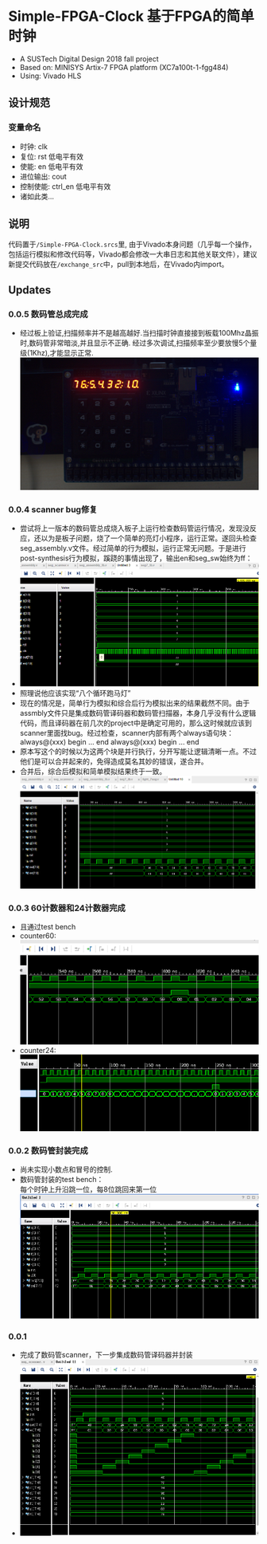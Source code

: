 # Simple-FPGA-Clock 基于FPGA的简单时钟
* A SUSTech Digital Design 2018 fall project  
* Based on: MINISYS Artix-7 FPGA platform  (XC7a100t-1-fgg484)
* Using: Vivado HLS
## 设计规范
### 变量命名
* 时钟: clk
* 复位: rst 低电平有效
* 使能: en 低电平有效
* 进位输出: cout 
* 控制使能: ctrl_en 低电平有效
* 诸如此类...
## 说明
代码置于`/Simple-FPGA-Clock.srcs`里, 由于Vivado本身问题（几乎每一个操作，包括运行模拟和修改代码等，Vivado都会修改一大串日志和其他关联文件），建议新提交代码放在`/exchange_src`中，pull到本地后，在Vivado内import。
## Updates
### 0.0.5 数码管总成完成
* 经过板上验证,扫描频率并不是越高越好.当扫描时钟直接接到板载100Mhz晶振时,数码管非常暗淡,并且显示不正确. 经过多次调试,扫描频率至少要放慢5个量级(1Khz),才能显示正常.
    ![on_board_1.png](https://github.com/TsingWei/Simple-FPGA-Clock/blob/master/img/on_board_1.jpg)
### 0.0.4 scanner bug修复
* 尝试将上一版本的数码管总成烧入板子上运行检查数码管运行情况，发现没反应，还以为是板子问题，烧了一个简单的亮灯小程序，运行正常。遂回头检查seg_assembly.v文件。经过简单的行为模拟，运行正常无问题。于是进行post-synthesis行为模拟，蹊跷的事情出现了，输出en和seg_sw始终为ff：
* ![post-syn-sim-fail](https://github.com/TsingWei/Simple-FPGA-Clock/blob/master/img/post-syn-sim-fail.PNG)
* 照理说他应该实现“八个循环跑马灯”
* 现在的情况是，简单行为模拟和综合后行为模拟出来的结果截然不同。由于assmbly文件只是集成数码管译码器和数码管扫描器，本身几乎没有什么逻辑代码，而且译码器在前几次的project中是确定可用的，那么这时候就应该到scanner里面找bug。经过检查，scanner内部有两个always语句块：
    always@(xxx) begin
        ...
    end
    always@(xxx) begin
        ...
    end
* 原本写这个的时候以为这两个块是并行执行，分开写能让逻辑清晰一点。不过他们是可以合并起来的，免得造成莫名其妙的错误，遂合并。
* 合并后，综合后模拟和简单模拟结果终于一致。
    ![post-syn-sim-pass](https://github.com/TsingWei/Simple-FPGA-Clock/blob/master/img/post-syn-sim-pass.PNG)
### 0.0.3 60计数器和24计数器完成
* 且通过test bench
* counter60:  
    ![c60](https://github.com/TsingWei/Simple-FPGA-Clock/blob/master/img/counter60_tb.png)
* counter24:  
    ![c24](https://github.com/TsingWei/Simple-FPGA-Clock/blob/master/img/counter24_tb.png)
### 0.0.2 数码管封装完成
* 尚未实现小数点和冒号的控制.  
* 数码管封装的test bench：  
    每个时钟上升沿跳一位，每8位跳回来第一位  
    ![scanner_tb](https://github.com/TsingWei/Simple-FPGA-Clock/blob/master/img/seg_assembly_tb.png)

### 0.0.1
* 完成了数码管scanner，下一步集成数码管译码器并封装
* ![scanner_tb](https://github.com/TsingWei/Simple-FPGA-Clock/blob/master/img/scanner_tb.png)

